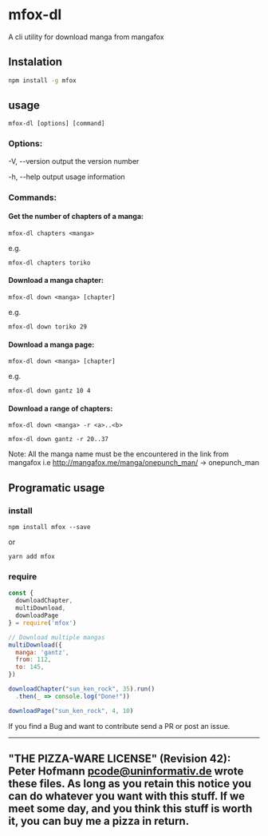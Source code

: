 # mfox-dl

A cli utility for download manga from mangafox

## Instalation
  ```bash
  npm install -g mfox
  ```

## usage

`mfox-dl [options] [command]`


### Options:

-V, --version  output the version number

-h, --help     output usage information

### Commands:

#### Get the number of chapters of a manga:

```
mfox-dl chapters <manga>
```

e.g.

```
mfox-dl chapters toriko
```

#### Download a manga chapter:
```
mfox-dl down <manga> [chapter]
```
e.g. 
```
mfox-dl down toriko 29
```

#### Download a manga page:

```
mfox-dl down <manga> [chapter]
```
e.g. 
```
mfox-dl down gantz 10 4
```

#### Download a range of chapters:

```
mfox-dl down <manga> -r <a>..<b>
```

```
mfox-dl down gantz -r 20..37
```

Note:
All the manga name must be the encountered in the link from mangafox
i.e http://mangafox.me/manga/onepunch_man/ -> onepunch_man

## Programatic usage

### install
```
npm install mfox --save
```
or
```
yarn add mfox
```

### require

```javascript
const {
  downloadChapter,
  multiDownload,
  downloadPage
} = require('mfox')

// Download multiple mangas
multiDownload({
  manga: 'gantz',
  from: 112,
  to: 145,
})

downloadChapter("sun_ken_rock", 35).run()
  .then(_ => console.log("Done!"))

downloadPage("sun_ken_rock", 4, 10)
```

If you find a Bug and want to contribute send a PR or post an issue.




------------------------------------------------------------------
"THE PIZZA-WARE LICENSE" (Revision 42):
Peter Hofmann <pcode@uninformativ.de> wrote these files. As long as you
retain this notice you can do whatever you want with this stuff. If we
meet some day, and you think this stuff is worth it, you can buy me a
pizza in return.
------------------------------------------------------------------